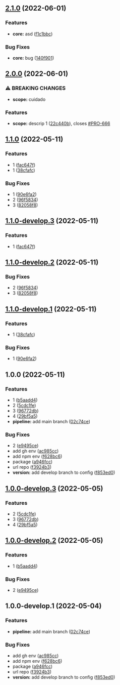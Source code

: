 ## [2.1.0](https://github.com/kevinrodbeage/release-2/compare/v2.0.0...v2.1.0) (2022-06-01)


### Features

* **core:** asd ([f1c1bbc](https://github.com/kevinrodbeage/release-2/commit/f1c1bbc00ad4b33dfaee75303dd03105798afe97))


### Bug Fixes

* **core:** bug ([140f901](https://github.com/kevinrodbeage/release-2/commit/140f90137169a418fa5fae02d6ba440c9ae71d4a))

## [2.0.0](https://github.com/kevinrodbeage/release-2/compare/v1.1.0...v2.0.0) (2022-06-01)


### ⚠ BREAKING CHANGES

* **scope:** cuidado

### Features

* **scope:** descrip 1 ([22c440b](https://github.com/kevinrodbeage/release-2/commit/22c440bd30b6c74c84831cd3777c9e3953d4fb27)), closes [#PRO-666](https://github.com/kevinrodbeage/release-2/issues/PRO-666)

## [1.1.0](https://github.com/kevinrodbeage/release-2/compare/v1.0.0...v1.1.0) (2022-05-11)


### Features

* 1 ([fac647f](https://github.com/kevinrodbeage/release-2/commit/fac647fc16ebc9765fc48183e82cf77b732e4e68))
* 1 ([38cfafc](https://github.com/kevinrodbeage/release-2/commit/38cfafcbdd68d424cabc67d491294de9ac275a9e))


### Bug Fixes

* 1 ([90e6fa2](https://github.com/kevinrodbeage/release-2/commit/90e6fa2cc7efe78e6fce2c754d112e2049b7a89c))
* 2 ([96f5834](https://github.com/kevinrodbeage/release-2/commit/96f58347d549d6fa79c27168caa5654cc7169f56))
* 3 ([82058f8](https://github.com/kevinrodbeage/release-2/commit/82058f8d07b188f6bc70f3e8f9ee7dcfdb011917))

## [1.1.0-develop.3](https://github.com/kevinrodbeage/release-2/compare/v1.1.0-develop.2...v1.1.0-develop.3) (2022-05-11)


### Features

* 1 ([fac647f](https://github.com/kevinrodbeage/release-2/commit/fac647fc16ebc9765fc48183e82cf77b732e4e68))

## [1.1.0-develop.2](https://github.com/kevinrodbeage/release-2/compare/v1.1.0-develop.1...v1.1.0-develop.2) (2022-05-11)


### Bug Fixes

* 2 ([96f5834](https://github.com/kevinrodbeage/release-2/commit/96f58347d549d6fa79c27168caa5654cc7169f56))
* 3 ([82058f8](https://github.com/kevinrodbeage/release-2/commit/82058f8d07b188f6bc70f3e8f9ee7dcfdb011917))

## [1.1.0-develop.1](https://github.com/kevinrodbeage/release-2/compare/v1.0.0...v1.1.0-develop.1) (2022-05-11)


### Features

* 1 ([38cfafc](https://github.com/kevinrodbeage/release-2/commit/38cfafcbdd68d424cabc67d491294de9ac275a9e))


### Bug Fixes

* 1 ([90e6fa2](https://github.com/kevinrodbeage/release-2/commit/90e6fa2cc7efe78e6fce2c754d112e2049b7a89c))

## 1.0.0 (2022-05-11)


### Features

* 1 ([b5aadd4](https://github.com/kevinrodbeage/release-2/commit/b5aadd44f2d5a2b287868ee2c904e97ca93a3d8b))
* 2 ([5cdc1fe](https://github.com/kevinrodbeage/release-2/commit/5cdc1fec8278a081fa80a56dac39043396ef494b))
* 3 ([96772db](https://github.com/kevinrodbeage/release-2/commit/96772dbf3aff1decf1f5844d37e5b403ef22f96b))
* 4 ([29bf5a5](https://github.com/kevinrodbeage/release-2/commit/29bf5a57bf43698d4171e9a131d17dd3b688c645))
* **pipeline:** add main branch ([02c74ce](https://github.com/kevinrodbeage/release-2/commit/02c74ceba6c20e33e6c7b697f9c7ee429a1faeb5))


### Bug Fixes

* 2 ([e9495ce](https://github.com/kevinrodbeage/release-2/commit/e9495ce9e284e78bf17563608d13115ee2436cf8))
* add gh env ([ac985cc](https://github.com/kevinrodbeage/release-2/commit/ac985cc1486c23325b3468c63eee4795c55daa08))
* add npm env ([f628bc6](https://github.com/kevinrodbeage/release-2/commit/f628bc659e33806e8ef98b52fa54d5edf1ce801a))
* package ([a946fcc](https://github.com/kevinrodbeage/release-2/commit/a946fcc9de63b54e70ef7a7ae76337465982ca84))
* url repo ([f3924b3](https://github.com/kevinrodbeage/release-2/commit/f3924b3357424bbfb7b34c53f2b5a70c0ce2d419))
* **version:** add develop branch to config ([f853ed0](https://github.com/kevinrodbeage/release-2/commit/f853ed086fbb7d381fae60406b56ad784d26fd77))

## [1.0.0-develop.3](https://github.com/kevinrodbeage/release-2/compare/v1.0.0-develop.2...v1.0.0-develop.3) (2022-05-05)


### Features

* 2 ([5cdc1fe](https://github.com/kevinrodbeage/release-2/commit/5cdc1fec8278a081fa80a56dac39043396ef494b))
* 3 ([96772db](https://github.com/kevinrodbeage/release-2/commit/96772dbf3aff1decf1f5844d37e5b403ef22f96b))
* 4 ([29bf5a5](https://github.com/kevinrodbeage/release-2/commit/29bf5a57bf43698d4171e9a131d17dd3b688c645))

## [1.0.0-develop.2](https://github.com/kevinrodbeage/release-2/compare/v1.0.0-develop.1...v1.0.0-develop.2) (2022-05-05)


### Features

* 1 ([b5aadd4](https://github.com/kevinrodbeage/release-2/commit/b5aadd44f2d5a2b287868ee2c904e97ca93a3d8b))


### Bug Fixes

* 2 ([e9495ce](https://github.com/kevinrodbeage/release-2/commit/e9495ce9e284e78bf17563608d13115ee2436cf8))

## 1.0.0-develop.1 (2022-05-04)


### Features

* **pipeline:** add main branch ([02c74ce](https://github.com/kevinrodbeage/release-2/commit/02c74ceba6c20e33e6c7b697f9c7ee429a1faeb5))


### Bug Fixes

* add gh env ([ac985cc](https://github.com/kevinrodbeage/release-2/commit/ac985cc1486c23325b3468c63eee4795c55daa08))
* add npm env ([f628bc6](https://github.com/kevinrodbeage/release-2/commit/f628bc659e33806e8ef98b52fa54d5edf1ce801a))
* package ([a946fcc](https://github.com/kevinrodbeage/release-2/commit/a946fcc9de63b54e70ef7a7ae76337465982ca84))
* url repo ([f3924b3](https://github.com/kevinrodbeage/release-2/commit/f3924b3357424bbfb7b34c53f2b5a70c0ce2d419))
* **version:** add develop branch to config ([f853ed0](https://github.com/kevinrodbeage/release-2/commit/f853ed086fbb7d381fae60406b56ad784d26fd77))
